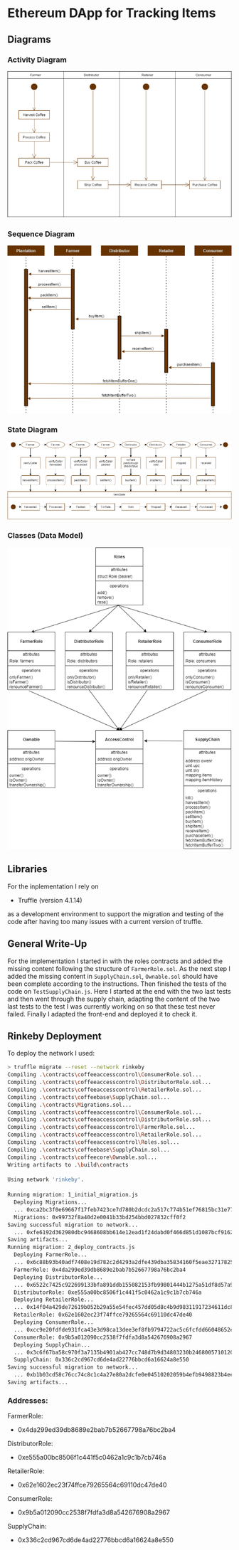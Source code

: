 # Ethereum DApp for Tracking Items

## Diagrams

### Activity Diagram

![Activity Diagram](diagrams/activity_diagram.png)

### Sequence Diagram

![Sequence Diagram](diagrams/seequence_diagram.png)

### State Diagram

![State Diagram](diagrams/state_diagram.png)

### Classes (Data Model)

![Data Model](diagrams/data_model.png)

## Libraries

For the inplementation I rely on 

- Truffle (version 4.1.14) 

as a development environment to support the migration and testing of the code after having too many issues with a current version of truffle.

## General Write-Up

For the implementation I started in with the roles contracts and added the missing content following the structure of `FarmerRole.sol`. As the next step I added the missing content in `SupplyChain.sol`, `Ownable.sol` should have been complete according to the instructions. Then finished the tests of the code on `TestSupplyChain.js`. Here I started at the end with the two last tests and then went through the supply chain, adapting the content of the two last tests to the test I was currently working on so that these test never failed. Finally I adapted the front-end and deployed it to check it.

## Rinkeby Deployment

To deploy the network I used:

```zsh
> truffle migrate --reset --network rinkeby
Compiling .\contracts\coffeeaccesscontrol\ConsumerRole.sol...
Compiling .\contracts\coffeeaccesscontrol\DistributorRole.sol...
Compiling .\contracts\coffeeaccesscontrol\RetailerRole.sol...
Compiling .\contracts\coffeebase\SupplyChain.sol...
Compiling .\contracts\Migrations.sol...
Compiling .\contracts\coffeeaccesscontrol\ConsumerRole.sol...
Compiling .\contracts\coffeeaccesscontrol\DistributorRole.sol...
Compiling .\contracts\coffeeaccesscontrol\FarmerRole.sol...
Compiling .\contracts\coffeeaccesscontrol\RetailerRole.sol...
Compiling .\contracts\coffeeaccesscontrol\Roles.sol...
Compiling .\contracts\coffeebase\SupplyChain.sol...
Compiling .\contracts\coffeecore\Ownable.sol...
Writing artifacts to .\build\contracts

Using network 'rinkeby'.

Running migration: 1_initial_migration.js
  Deploying Migrations...
  ... 0xca2bc3f0e69667f17feb7423ce7d780b2dcdc2a517c774b51ef76815bc31e779
  Migrations: 0x99732f8a40d2e0041b33bd254bbd027832cff0f2
Saving successful migration to network...
  ... 0xfe6192d362980dbc9468608bb614e12ead1f24dabd0f466d851d1087bcf91623
Saving artifacts...
Running migration: 2_deploy_contracts.js
  Deploying FarmerRole...
  ... 0x6c88b93b40adf7408e19d782c2d4293a2dfe439dba35834160f5eae32717825b
  FarmerRole: 0x4da299ed39db8689e2bab7b52667798a76bc2ba4
  Deploying DistributorRole...
  ... 0x6522c7425c922699133bfa891ddb155082153fb99801444b1275a51df8d57a9d
  DistributorRole: 0xe555a00bc8506f1c441f5c0462a1c9c1b7cb746a
  Deploying RetailerRole...
  ... 0x14f04a429de72619b052b29a55e54fec457dd05d8c4b9d98311917234611dc83
  RetailerRole: 0x62e1602ec23f74ffce79265564c69110dc47de40
  Deploying ConsumerRole...
  ... 0xcc9e20fdfde931fca43e3d98ca13dee3ef8fb9794722ac5c6fcfdd66048652ee
  ConsumerRole: 0x9b5a012090cc2538f7fdfa3d8a542676908a2967
  Deploying SupplyChain...
  ... 0x3c6f67ba58c970f3a7135b4901ab427cc748d7b9d34803230b24680057101204
  SupplyChain: 0x336c2cd967cd6de4ad22776bbcd6a16624a8e550
Saving successful migration to network...
  ... 0xb1b03cd58c76cc74c8c1c4a27e80a2dcfe0e04510202059b4efb9498823b4ee2
Saving artifacts...
```

### Addresses:

FarmerRole:

- 0x4da299ed39db8689e2bab7b52667798a76bc2ba4

DistributorRole:

- 0xe555a00bc8506f1c441f5c0462a1c9c1b7cb746a

RetailerRole:

- 0x62e1602ec23f74ffce79265564c69110dc47de40

ConsumerRole:

- 0x9b5a012090cc2538f7fdfa3d8a542676908a2967

SupplyChain:

- 0x336c2cd967cd6de4ad22776bbcd6a16624a8e550

